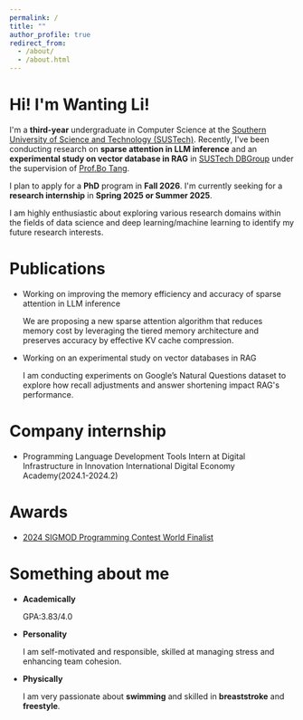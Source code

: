 ```yaml
---
permalink: /
title: ""
author_profile: true
redirect_from: 
  - /about/
  - /about.html
---
```

Hi! I'm Wanting Li!
======

I'm a **third-year** undergraduate in Computer Science at the [Southern University of Science and Technology (SUSTech)](https://www.sustech.edu.cn/en/). Recently, I've been conducting research on **sparse attention in LLM inference** and an **experimental study on vector database in RAG** in [SUSTech DBGroup](https://dbgroup.sustech.edu.cn/) under the supervision of [Prof.Bo Tang](https://acm.sustech.edu.cn/btang/).

I plan to apply for a **PhD** program in **Fall 2026**. I'm currently seeking for a **research internship** in **Spring 2025 or Summer 2025**. 

I am highly enthusiastic about exploring various research domains within the fields of data science and deep learning/machine learning to identify my future research interests. 

Publications
======
- Working on improving the memory efficiency and accuracy of sparse attention in LLM inference

    We are proposing a new sparse attention algorithm that reduces memory cost by leveraging the tiered memory architecture and preserves accuracy by effective KV cache compression.
  
- Working on an experimental study on vector databases in RAG

    I am conducting experiments on Google’s Natural Questions dataset to explore how recall adjustments and answer shortening impact RAG's performance. 

Company internship
======
- Programming Language Development Tools Intern at Digital Infrastructure in Innovation International Digital Economy Academy(2024.1-2024.2)
  

Awards
======
- [2024 SIGMOD Programming Contest World Finalist](http://sigmodcontest2024.eastus.cloudapp.azure.com/dashboard.shtml)


Something about me
======
- **Academically**

    GPA:3.83/4.0

- **Personality**

    I am self-motivated and responsible, skilled at managing stress and enhancing team cohesion.
    
- **Physically**

    I am very passionate about **swimming** and skilled in **breaststroke** and **freestyle**.
